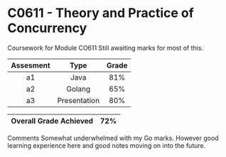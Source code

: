 # C0611 - Theory and Practice of Concurrency

Coursework for Module CO611
Still awaiting marks for most of this.

| Assesment | Type | Grade |
| :---: | :---: | :---: |
|a1|Java|81%|
|a2|Golang|65%|
|a3|Presentation|80%|

| Overall Grade Achieved | 72% |
| --- | --- |

Comments
Somewhat underwhelmed with my Go marks.
However good learning experience here and good notes moving on into the future.
